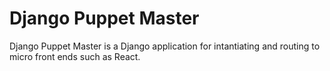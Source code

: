# Django Puppet Master

Django Puppet Master is a Django application for intantiating and routing to micro front ends such as React.


